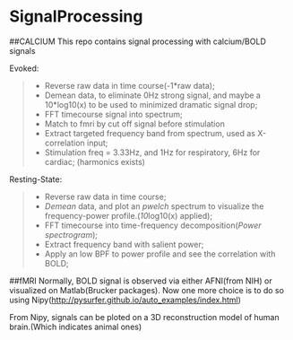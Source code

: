 # SignalProcessing
##CALCIUM
This repo contains signal processing with calcium/BOLD signals

Evoked:
>- Reverse raw data in time course(-1*raw data);
>- Demean data, to eliminate 0Hz strong signal, and maybe a 10*log10(x) to be used to minimized dramatic signal drop; 
>- FFT timecourse signal into spectrum;
>- Match to fmri by cut off signal before stimulation
>- Extract targeted frequency band from spectrum, used as X-correlation input;
>- Stimulation freq = 3.33Hz, and 1Hz for respiratory, 6Hz for cardiac; (harmonics exists)

Resting-State:
>- Reverse raw data in time course;
>- *Demean* data, and plot an *pwelch* spectrum to visualize the frequency-power profile.(*10*log10(x) applied);
>- FFT timecourse into time-frequency decomposition(*Power spectrogram*);
>- Extract frequency band with salient power;
>- Apply an low BPF to power profile and see the correlation with BOLD;

##fMRI
Normally, BOLD signal is observed via either AFNI(from NIH) or visualized on Matlab(Brucker packages). Now one more choice is to do so using Nipy(http://pysurfer.github.io/auto_examples/index.html)

From Nipy, signals can be ploted on a 3D reconstruction model of human brain.(Which indicates animal ones)

